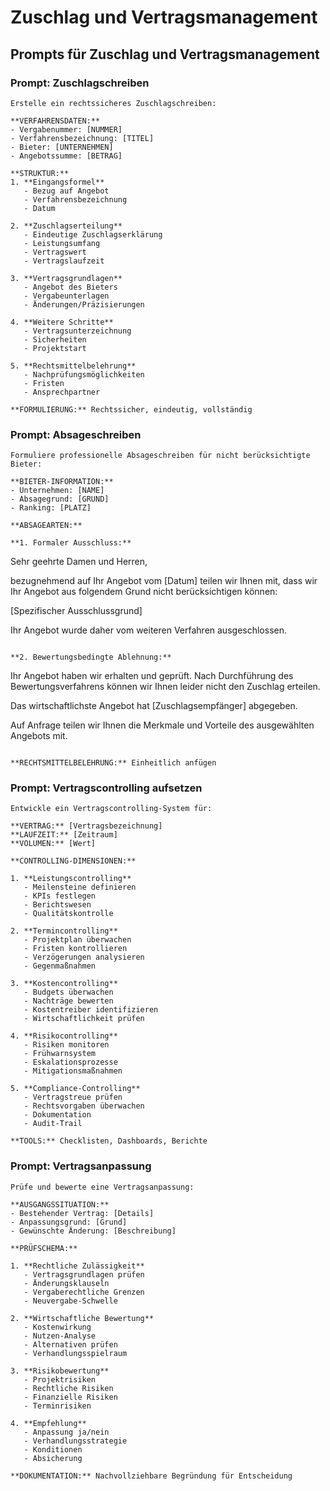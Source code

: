 # Zuschlag und Vertragsmanagement

## Prompts für Zuschlag und Vertragsmanagement

### Prompt: Zuschlagschreiben
```
Erstelle ein rechtssicheres Zuschlagschreiben:

**VERFAHRENSDATEN:**
- Vergabenummer: [NUMMER]
- Verfahrensbezeichnung: [TITEL]
- Bieter: [UNTERNEHMEN]
- Angebotssumme: [BETRAG]

**STRUKTUR:**
1. **Eingangsformel**
   - Bezug auf Angebot
   - Verfahrensbezeichnung
   - Datum

2. **Zuschlagserteilung**
   - Eindeutige Zuschlagserklärung
   - Leistungsumfang
   - Vertragswert
   - Vertragslaufzeit

3. **Vertragsgrundlagen**
   - Angebot des Bieters
   - Vergabeunterlagen
   - Änderungen/Präzisierungen

4. **Weitere Schritte**
   - Vertragsunterzeichnung
   - Sicherheiten
   - Projektstart

5. **Rechtsmittelbelehrung**
   - Nachprüfungsmöglichkeiten
   - Fristen
   - Ansprechpartner

**FORMULIERUNG:** Rechtssicher, eindeutig, vollständig
```

### Prompt: Absageschreiben
```
Formuliere professionelle Absageschreiben für nicht berücksichtigte Bieter:

**BIETER-INFORMATION:**
- Unternehmen: [NAME]
- Absagegrund: [GRUND]
- Ranking: [PLATZ]

**ABSAGEARTEN:**

**1. Formaler Ausschluss:**
```
Sehr geehrte Damen und Herren,

bezugnehmend auf Ihr Angebot vom [Datum] teilen wir Ihnen mit, dass wir Ihr Angebot aus folgendem Grund nicht berücksichtigen können:

[Spezifischer Ausschlussgrund]

Ihr Angebot wurde daher vom weiteren Verfahren ausgeschlossen.
```

**2. Bewertungsbedingte Ablehnung:**
```
Ihr Angebot haben wir erhalten und geprüft. Nach Durchführung des Bewertungsverfahrens können wir Ihnen leider nicht den Zuschlag erteilen.

Das wirtschaftlichste Angebot hat [Zuschlagsempfänger] abgegeben.

Auf Anfrage teilen wir Ihnen die Merkmale und Vorteile des ausgewählten Angebots mit.
```

**RECHTSMITTELBELEHRUNG:** Einheitlich anfügen
```

### Prompt: Vertragscontrolling aufsetzen
```
Entwickle ein Vertragscontrolling-System für:

**VERTRAG:** [Vertragsbezeichnung]
**LAUFZEIT:** [Zeitraum]
**VOLUMEN:** [Wert]

**CONTROLLING-DIMENSIONEN:**

1. **Leistungscontrolling**
   - Meilensteine definieren
   - KPIs festlegen
   - Berichtswesen
   - Qualitätskontrolle

2. **Termincontrolling**
   - Projektplan überwachen
   - Fristen kontrollieren
   - Verzögerungen analysieren
   - Gegenmaßnahmen

3. **Kostencontrolling**
   - Budgets überwachen
   - Nachträge bewerten
   - Kostentreiber identifizieren
   - Wirtschaftlichkeit prüfen

4. **Risikocontrolling**
   - Risiken monitoren
   - Frühwarnsystem
   - Eskalationsprozesse
   - Mitigationsmaßnahmen

5. **Compliance-Controlling**
   - Vertragstreue prüfen
   - Rechtsvorgaben überwachen
   - Dokumentation
   - Audit-Trail

**TOOLS:** Checklisten, Dashboards, Berichte
```

### Prompt: Vertragsanpassung
```
Prüfe und bewerte eine Vertragsanpassung:

**AUSGANGSSITUATION:**
- Bestehender Vertrag: [Details]
- Anpassungsgrund: [Grund]
- Gewünschte Änderung: [Beschreibung]

**PRÜFSCHEMA:**

1. **Rechtliche Zulässigkeit**
   - Vertragsgrundlagen prüfen
   - Änderungsklauseln
   - Vergaberechtliche Grenzen
   - Neuvergabe-Schwelle

2. **Wirtschaftliche Bewertung**
   - Kostenwirkung
   - Nutzen-Analyse
   - Alternativen prüfen
   - Verhandlungsspielraum

3. **Risikobewertung**
   - Projektrisiken
   - Rechtliche Risiken
   - Finanzielle Risiken
   - Terminrisiken

4. **Empfehlung**
   - Anpassung ja/nein
   - Verhandlungsstrategie
   - Konditionen
   - Absicherung

**DOKUMENTATION:** Nachvollziehbare Begründung für Entscheidung
```
